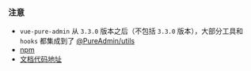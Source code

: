 ### 注意

- `vue-pure-admin` 从 `3.3.0` 版本之后（不包括 `3.3.0` 版本），大部分工具和 `hooks` 都集成到了 [@PureAdmin/utils](https://pure-admin-utils.netlify.app/)
- [npm](https://www.npmjs.com/package/@PureAdmin/utils)
- [文档代码地址](https://github.com/pure-admin/pure-admin-utils-docs)
